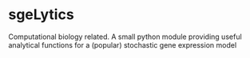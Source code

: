 # sgeLytics
Computational biology related. A small python module providing useful analytical functions for a (popular) stochastic gene expression model
